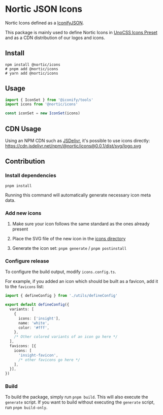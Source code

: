 # Nortic JSON Icons

Nortic Icons defined as a [IconifyJSON](https://iconify.design/docs/types/iconify-json.html).

This package is mainly used to define Nortic Icons in [UnoCSS Icons Preset](https://unocss.dev/presets/icons) and as a CDN distribution of our logos and icons.

## Install

```
npm install @nortic/icons
# pnpm add @nortic/icons
# yarn add @nortic/icons
```

## Usage

```js
import { IconSet } from '@iconify/tools'
import icons from '@nortic/icons'

const iconSet = new IconSet(icons)
```

## CDN Usage

Using an NPM CDN such as [JSDelivr](https://www.jsdelivr.com/), it's possible to use icons directly: https://cdn.jsdelivr.net/npm/@nortic/icons@0.0.1/dist/svg/logo.svg

## Contribution

### Install dependencies

```
pnpm install
```

Running this command will automatically generate necessary icon meta data.

### Add new icons

1. Make sure your icon follows the same standard as the ones already present

2. Place the SVG file of the new icon in the [icons directory](./icons/)

3. Generate the icon set: `pnpm generate` / `pnpm postinstall`

### Configure release

To configure the build output, modify `icons.config.ts`.

For example, if you added an icon which should be built as a favicon, add it to the `favicons` list:

```ts
import { defineConfig } from './utils/defineConfig'

export default defineConfig({
  variants: [
    {
      icons: ['insight'],
      name: 'white',
      color: '#fff',
    },
    /* Other colored variants of an icon go here */
  ],
  favicons: [{
    icons: [
      'insight-favicon',
      /* other favicons go here */
    ],
  }],
})
```

### Build

To build the package, simply run `pnpm build`. This will also execute the `generate` script. If you want to build without executing the `generate` script, run `pnpm build-only`.
